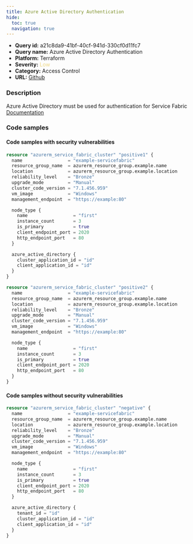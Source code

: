 ```yaml
---
title: Azure Active Directory Authentication
hide:
  toc: true
  navigation: true
---
```


<style>
  .highlight .hll {
    background-color: #ff171742;
  }
  .md-content {
    max-width: 1100px;
    margin: 0 auto;
  }
</style>

-   **Query id:** a21c8da9-41bf-40cf-941d-330cf0d11fc7
-   **Query name:** Azure Active Directory Authentication
-   **Platform:** Terraform
-   **Severity:** <span style="color:#edd57e">Low</span>
-   **Category:** Access Control
-   **URL:** [Github](https://github.com/Checkmarx/kics/tree/master/assets/queries/terraform/azure/azure_active_directory_authentication)

### Description
Azure Active Directory must be used for authentication for Service Fabric<br>
[Documentation](https://registry.terraform.io/providers/hashicorp/azurerm/latest/docs/resources/service_fabric_cluster#tenant_id)

### Code samples
#### Code samples with security vulnerabilities
```tf title="Positive test num. 1 - tf file" hl_lines="19"
resource "azurerm_service_fabric_cluster" "positive1" {
  name                 = "example-servicefabric"
  resource_group_name  = azurerm_resource_group.example.name
  location             = azurerm_resource_group.example.location
  reliability_level    = "Bronze"
  upgrade_mode         = "Manual"
  cluster_code_version = "7.1.456.959"
  vm_image             = "Windows"
  management_endpoint  = "https://example:80"

  node_type {
    name                 = "first"
    instance_count       = 3
    is_primary           = true
    client_endpoint_port = 2020
    http_endpoint_port   = 80
  }

  azure_active_directory {
    cluster_application_id = "id"
    client_application_id = "id"
  }
}

```
```tf title="Positive test num. 2 - tf file" hl_lines="1"
resource "azurerm_service_fabric_cluster" "positive2" {
  name                 = "example-servicefabric"
  resource_group_name  = azurerm_resource_group.example.name
  location             = azurerm_resource_group.example.location
  reliability_level    = "Bronze"
  upgrade_mode         = "Manual"
  cluster_code_version = "7.1.456.959"
  vm_image             = "Windows"
  management_endpoint  = "https://example:80"

  node_type {
    name                 = "first"
    instance_count       = 3
    is_primary           = true
    client_endpoint_port = 2020
    http_endpoint_port   = 80
  }
}

```


#### Code samples without security vulnerabilities
```tf title="Negative test num. 1 - tf file"
resource "azurerm_service_fabric_cluster" "negative" {
  name                 = "example-servicefabric"
  resource_group_name  = azurerm_resource_group.example.name
  location             = azurerm_resource_group.example.location
  reliability_level    = "Bronze"
  upgrade_mode         = "Manual"
  cluster_code_version = "7.1.456.959"
  vm_image             = "Windows"
  management_endpoint  = "https://example:80"

  node_type {
    name                 = "first"
    instance_count       = 3
    is_primary           = true
    client_endpoint_port = 2020
    http_endpoint_port   = 80
  }

  azure_active_directory {
    tenant_id = "id"
    cluster_application_id = "id"
    client_application_id = "id"
  }
}

```
